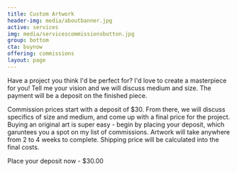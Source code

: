 ```yaml
---
title: Custom Artwork
header-img: media/aboutbanner.jpg
active: services
img: media/servicescommissionsbutton.jpg
group: bottom
cta: buynow
offering: commissions
layout: page
---
```


Have a project you think I'd be perfect for? I'd love to create a masterpiece for you! Tell me your vision and we will discuss medium and size. The payment will be a deposit on the finished piece.

<!--more-->

Commission prices start with a deposit of $30. From there, we will discuss specifics of size and medium, and come up with a final price for the project. Buying an original art is super easy - begin by placing your deposit, which garuntees you a spot on my list of commissions. Artwork will take anywhere from 2 to 4 weeks to complete. Shipping price will be calculated into the final costs.

Place your deposit now - $30.00
